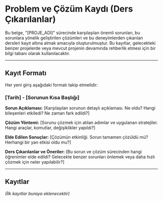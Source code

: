# Problem ve Çözüm Kaydı (Ders Çıkarılanlar)

Bu belge, "[PROJE_ADI]" sürecinde karşılaşılan önemli sorunları, bu sorunlara yönelik geliştirilen çözümleri ve bu deneyimlerden çıkarılan dersleri kayıt altına almak amacıyla oluşturulmuştur. Bu kayıtlar, gelecekteki benzer projelerde veya mevcut projenin devamında rehberlik etmesi için bir bilgi tabanı olarak kullanılacaktır.

---

## Kayıt Formatı

Her yeni giriş aşağıdaki formatı takip etmelidir:

### [Tarih] - [Sorunun Kısa Başlığı]

**Sorun Açıklaması:**
[Karşılaşılan sorunun detaylı açıklaması. Ne oldu? Hangi bileşenleri etkiledi? Ne zaman fark edildi?]

**Çözüm Yöntemi:**
[Sorunu çözmek için atılan adımlar ve uygulanan stratejiler. Hangi araçlar, komutlar, değişiklikler yapıldı?]

**Elde Edilen Sonuçlar:**
[Çözümün etkinliği. Sorun tamamen çözüldü mü? Herhangi bir yan etkisi oldu mu?]

**Ders Çıkarılanlar ve Öneriler:**
[Bu sorun ve çözüm sürecinden hangi öğrenimler elde edildi? Gelecekte benzer sorunları önlemek veya daha hızlı çözmek için neler yapılabilir?]

---

## Kayıtlar

*(İlk kayıtlar buraya eklenecektir)* 